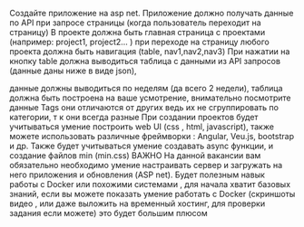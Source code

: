 Создайте приложение на asp net. 
Приложение должно получать данные по API при запросе страницы (когда пользователь переходит на страницу) 
В проекте должна быть главная страница с проектами (например: project1, project2… ) при переходе на страницу любого проекта должна быть навигация (table, nav1,nav2,nav3)
При нажатии на кнопку table  должна выводиться таблица с данными из API запросов (данные даны ниже в виде json), 

данные должны выводиться по неделям (да всего 2 недели), таблица должна быть построена на ваше усмотрение, внимательно посмотрите данные Tags они отличаются от других ведь их не сгруппировать по категории, т к они всегда разные
При создании проектов будет учитываться умение построить web UI (css , html, javascript), также можете использовать различные фреймворки : Angular, Veu.js, bootstrap и др. Также будет учитываться умение создавать async функции, и создание файлов min (min.css)
ВАЖНО 
На данной вакансии вам обязательно необходимо умение настраивать сервер и загружать на него приложения и обновления (ASP net). Будет полезным навык работы с Docker или похожими системами , для начала хватит базовых знаний, если вы можете показать умение работать с Docker (скриншоты видео , или даже выложить на временный хостинг, для проверки задания если можете) это будет большим плюсом
